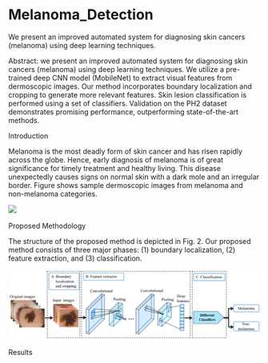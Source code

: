 # Melanoma_Detection
We present an improved automated system for diagnosing skin cancers (melanoma) using deep learning techniques. 

Abstract:  we present an improved automated system for diagnosing skin cancers (melanoma) using deep learning techniques. We utilize a pre-trained deep CNN model (MobileNet) to extract visual features from dermoscopic images. Our method incorporates boundary localization and cropping to generate more relevant features. Skin lesion classification is performed using a set of classifiers. Validation on the PH2 dataset demonstrates promising performance, outperforming state-of-the-art methods.

Introduction

Melanoma is the most deadly form of skin cancer and has risen rapidly across the globe. Hence, early diagnosis of melanoma is of great significance for timely treatment and healthy living. This disease unexpectedly causes signs on normal skin with a dark mole and an irregular border. Figure  shows sample dermoscopic images from melanoma and non-melanoma categories.

![](figure/samples.jpg)

Proposed Methodology

The structure of the proposed method is depicted in Fig. 2. Our proposed method consists of three major phases: (1) boundary localization, (2) feature extraction, and (3) classification.

![](figure/Proposed_model.png)

Results



